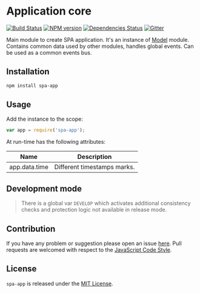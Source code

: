Application core
================

[![Build Status](https://img.shields.io/travis/spasdk/app.svg?style=flat-square)](https://travis-ci.org/spasdk/app)
[![NPM version](https://img.shields.io/npm/v/spa-app.svg?style=flat-square)](https://www.npmjs.com/package/spa-app)
[![Dependencies Status](https://img.shields.io/david/spasdk/app.svg?style=flat-square)](https://david-dm.org/spasdk/app)
[![Gitter](https://img.shields.io/badge/gitter-join%20chat-blue.svg?style=flat-square)](https://gitter.im/DarkPark/spasdk)


Main module to create SPA application.
It's an instance of [Model](https://github.com/cjssdk/model) module.
Contains common data used by other modules, handles global events.
Can be used as a common events bus.


## Installation ##

```bash
npm install spa-app
```


## Usage ##

Add the instance to the scope:

```js
var app = require('spa-app');
```

At run-time has the following attributes:

 Name          | Description
---------------|-------------
 app.data.time | Different timestamps marks.


## Development mode ##

> There is a global var `DEVELOP` which activates additional consistency checks and protection logic not available in release mode.


## Contribution ##

If you have any problem or suggestion please open an issue [here](https://github.com/spasdk/app/issues).
Pull requests are welcomed with respect to the [JavaScript Code Style](https://github.com/DarkPark/jscs).


## License ##

`spa-app` is released under the [MIT License](license.md).
